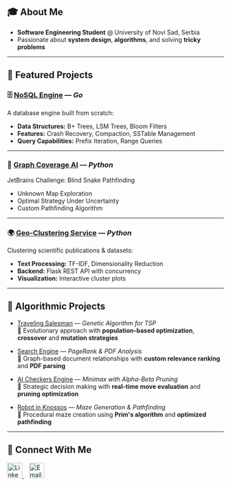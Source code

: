 ## 🎓 About Me
- **Software Engineering Student** @ University of Novi Sad, Serbia  
- Passionate about **system design**, **algorithms**, and solving **tricky problems**  

---

## 🚀 Featured Projects

### 🗄️ [NoSQL Engine](https://github.com/IgorAmi52/NoSQL-Engine) — *Go*  
A database engine built from scratch:  
- **Data Structures:** B+ Trees, LSM Trees, Bloom Filters  
- **Features:** Crash Recovery, Compaction, SSTable Management  
- **Query Capabilities:** Prefix Iteration, Range Queries  

---

### 🐍 [Graph Coverage AI](https://github.com/IgorAmi52/Graph-Coverage) — *Python*  
JetBrains Challenge: Blind Snake Pathfinding  
- Unknown Map Exploration  
- Optimal Strategy Under Uncertainty  
- Custom Pathfinding Algorithm  

---

### 🌍 [Geo-Clustering Service](https://github.com/IgorAmi52/Geo-Cluster-Web) — *Python*  
Clustering scientific publications & datasets:  
- **Text Processing:** TF-IDF, Dimensionality Reduction  
- **Backend:** Flask REST API with concurrency  
- **Visualization:** Interactive cluster plots  

---

## 🧠 Algorithmic Projects
- [Traveling Salesman](https://github.com/re-pixel/TravelingSalesman) — *Genetic Algorithm for TSP*  
  🔹 Evolutionary approach with **population-based optimization**, **crossover** and **mutation strategies**

- [Search Engine](https://github.com/IgorAmi52/Search-Engine) — *PageRank & PDF Analysis*  
  🔹 Graph-based document relationships with **custom relevance ranking** and **PDF parsing**

- [AI Checkers Engine](https://github.com/IgorAmi52/Checkers-Engine) — *Minimax with Alpha-Beta Pruning*  
  🔹 Strategic decision making with **real-time move evaluation** and **pruning optimization**

- [Robot in Knossos](https://github.com/IgorAmi52/Robot-in-Knossos) — *Maze Generation & Pathfinding*  
  🔹 Procedural maze creation using **Prim's algorithm** and **optimized pathfinding**

---

## 💬 Connect With Me
<div >
  <a href="https://www.linkedin.com/in/igor-amidzic-490b45212/">
    <img src="https://img.shields.io/badge/LinkedIn-0077B5?style=for-the-badge&logo=linkedin&logoColor=white" alt="LinkedIn" height="35"/>
  </a>
  &nbsp;&nbsp;
  <a href="mailto:igorami44@gmail.com">
    <img src="https://img.shields.io/badge/Email-EA4335?style=for-the-badge&logo=gmail&logoColor=white" alt="Email" height="35"/>
  </a>
</div>
